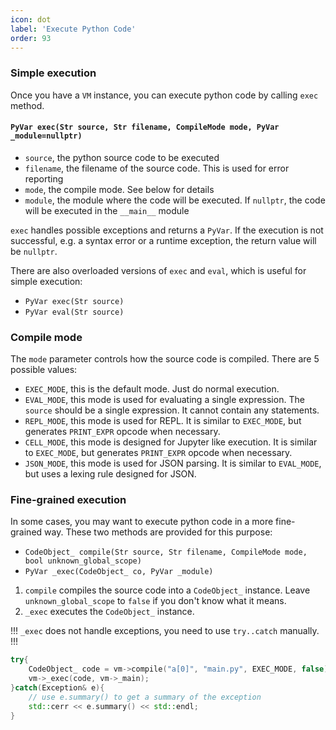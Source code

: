 ```yaml
---
icon: dot
label: 'Execute Python Code'
order: 93
---
```


### Simple execution

Once you have a `VM` instance, you can execute python code by calling `exec` method.

#### `PyVar exec(Str source, Str filename, CompileMode mode, PyVar _module=nullptr)`

+ `source`, the python source code to be executed
+ `filename`, the filename of the source code. This is used for error reporting
+ `mode`, the compile mode. See below for details
+ `module`, the module where the code will be executed. If `nullptr`, the code will be executed in the `__main__` module

`exec` handles possible exceptions and returns a `PyVar`.
If the execution is not successful, e.g. a syntax error or a runtime exception,
the return value will be `nullptr`.

There are also overloaded versions of `exec` and `eval`, which is useful for simple execution:
+ `PyVar exec(Str source)`
+ `PyVar eval(Str source)`

### Compile mode

The `mode` parameter controls how the source code is compiled. There are 5 possible values:
+ `EXEC_MODE`, this is the default mode. Just do normal execution.
+ `EVAL_MODE`, this mode is used for evaluating a single expression. The `source` should be a single expression. It cannot contain any statements.
+ `REPL_MODE`, this mode is used for REPL. It is similar to `EXEC_MODE`, but generates `PRINT_EXPR` opcode when necessary.
+ `CELL_MODE`, this mode is designed for Jupyter like execution. It is similar to `EXEC_MODE`, but generates `PRINT_EXPR` opcode when necessary.
+ `JSON_MODE`, this mode is used for JSON parsing. It is similar to `EVAL_MODE`, but uses a lexing rule designed for JSON.


### Fine-grained execution

In some cases, you may want to execute python code in a more fine-grained way.
These two methods are provided for this purpose:

+ `CodeObject_ compile(Str source, Str filename, CompileMode mode, bool unknown_global_scope)`
+ `PyVar _exec(CodeObject_ co, PyVar _module)`

1. `compile` compiles the source code into a `CodeObject_` instance. Leave `unknown_global_scope` to `false` if you don't know what it means.
2. `_exec` executes the `CodeObject_` instance.

!!!
`_exec` does not handle exceptions, you need to use `try..catch` manually.
!!!

```cpp
try{
    CodeObject_ code = vm->compile("a[0]", "main.py", EXEC_MODE, false);
    vm->_exec(code, vm->_main);
}catch(Exception& e){
    // use e.summary() to get a summary of the exception
    std::cerr << e.summary() << std::endl;
}
```
